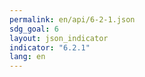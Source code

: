 ```yaml
---
permalink: en/api/6-2-1.json
sdg_goal: 6
layout: json_indicator
indicator: "6.2.1"
lang: en
---
```

